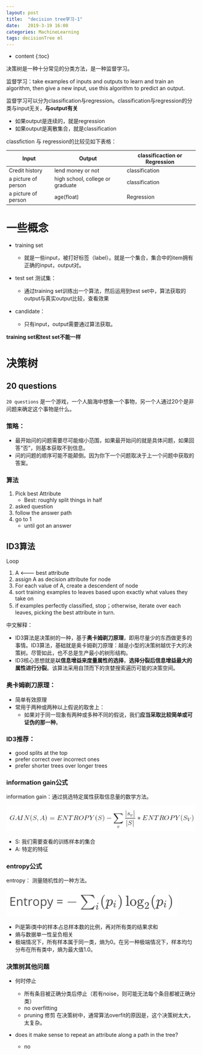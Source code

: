 ```yaml
---
layout: post
title:  "decision tree学习-1"
date:   2019-3-19 16:00
categories: MachineLearning
tags: decisionTree ml
---
```


* content
{:toc}

决策树是一种十分常见的分类方法，是一种监督学习。

监督学习：take examples of inputs and outputs to learn and train an algorithm, then give a new input, use this algorithm to predict an output.

监督学习可以分为classification与regression。classification与regression的分类与input无关，**与output有关**
- 如果output是连续的，就是regression
- 如果output是离散集合，就是classification

classfiction 与 regression的比较见如下表格：

| Input | Output | classificaction or Regression |
| ---- | ---- | ---- | 
| Credit history | lend money or not | classification |
| a picture of person | high school, college or graduate | classification |
| a picture of person | age(float) | Regression |


# 一些概念
- training set 
    - 就是一些input，被打好标签（label）。就是一个集合，集合中的item拥有正确的input，output对。

- test set 测试集： 
    - 通过training set训练出一个算法，然后运用到test set中，算法获取的output与真实output比较，查看效果
- candidate：
    - 只有input，output需要通过算法获取。

**training set和test set不能一样**

# 决策树
## 20 questions
`20 questions` 是一个游戏，一个人脑海中想象一个事物，另一个人通过20个是非问题来确定这个事物是什么。

### 策略：
- 最开始问的问题需要尽可能缩小范围，如果最开始问的就是具体问题，如果回答“否”，则基本获取不到信息。
- 问的问题的顺序可能不能颠倒。因为你下一个问题取决于上一个问题中获取的答案。

### 算法
1. Pick best Attribute
    - Best: roughly split things in half
2. asked question 
3. follow the answer path
4. go to 1
    - until got an answer

## ID3算法
Loop
1. A <--- best attribute
2. assign A as decision attribute for node
3. For each value of A, create a descendent of node
4. sort training examples to leaves based upon exactly what values they take on
5. if examples perfectly classified, stop；otherwise, iterate over each leaves, picking the best attribute in turn.

中文解释：
- ID3算法是决策树的一种，基于**奥卡姆剃刀原理**，即用尽量少的东西做更多的事情。ID3算法，基础就是奥卡姆剃刀原理：越是小型的决策树越优于大的决策树。尽管如此，也不总是生产最小的树形结构。
- ID3核心思想就是**以信息增益来度量属性的选择**，**选择分裂后信息增益最大的属性进行分裂**。该算法采用自顶而下的贪婪搜索遍历可能的决策空间。

### 奥卡姆剃刀原理：
- 简单有效原理
- 常用于两种或两种以上假说的取舍上：
    - 如果对于同一现象有两种或多种不同的假说，我们**应当采取比较简单或可证伪的那一种**。

### ID3推荐：
- good splits at the top
- prefer correct over incorrect ones
- prefer shorter trees over longer trees

### information gain公式
information gain：通过挑选特定属性获取信息量的数学方法。

![gain公式](https://github.com/felix0913/felix0913.github.io/blob/master/_pic/gain%E5%85%AC%E5%BC%8F.jpg?raw=true)
- S: 我们需要查看的训练样本的集合
-  A: 特定的特征


### entropy公式
entropy： 测量随机性的一种方法。

![entropy公式](https://github.com/felix0913/felix0913.github.io/blob/master/_pic/entropy_formula.jpg?raw=true)

- Pi是第i类中的样本占总样本数的比例，再对所有类的结果求和
- 熵与数据单一性呈负相关
- 极端情况下，所有样本属于同一类，熵为0。在另一种极端情况下，样本均匀分布在所有类中，熵为最大值1.0。

### 决策树其他问题
- 何时停止
    - 所有条目被正确分类后停止（若有noise，则可能无法每个条目都被正确分类）
    - no overfitting
    - pruning  修剪
在决策树中，通常算法overfit的原因是，这个决策树太大，太复杂。

- does it make sense to repeat an attribute along a path in the tree?
    - no